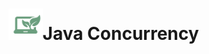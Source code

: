 # <img src="https://raw.githubusercontent.com/bobocode-projects/resources/master/image/logo_transparent_background.png" height=50/>Java Concurrency
